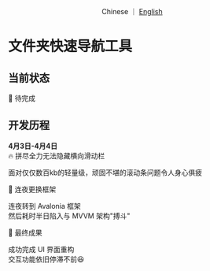 <p align="center">
  Chinese
  ｜
  <a href="https://github.com/krahets/hello-algo/blob/main/en/README.md">English</a>
</p>

# 文件夹快速导航工具
## 当前状态
🚧 待完成
## 开发历程
**4月3日-4月4日**  
🔥 拼尽全力无法隐藏横向滑动栏  

面对仅仅数百kb的轻量级，顽固不堪的滚动条问题令人身心俱疲  

🌙 连夜更换框架  

连夜转到 Avalonia 框架  
然后耗时半日陷入与 MVVM 架构"搏斗"  

🎉 最终成果  

成功完成 UI 界面重构  
交互功能依旧停滞不前😆
